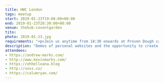 ```yaml
---
title: HWC London
tags: meetup
start: 2019-01-23T19:00:00+00:00
end: 2019-01-23T20:30:00+00:00
venue: thehub-coventgarden
tito:
photo: 2019-01-23.jpg
requirements: "<p>Join us anytime from 18:30 onwards at Proven Dough cafe below Hub by Premier Inn hotel in Covent Garden. The main event starts at 19:00. No need to check-in at the venue, just look out for <a href='http://ohhelloana.blog'>Ana</a>, <a href='https://calumryan.com'>Calum</a> or <a href='https://doubleloop.net'>Neil</a>, the organisers, usually sitting towards the back of the cafe with HWC printouts on the table.</p><p>There are a few different ways you can register for Homebrew Website Club London:</p>"
description: "Demos of personal websites and the opportunity to create, update or experiment on your personal website"
attendees:
- https://andrew-marks.com/
- http://www.kevinmarks.com/
- https://ohhelloana.blog
- http://voss.co/
- https://calumryan.com/
---
```

